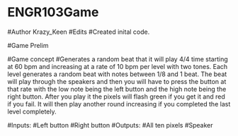 # ENGR103Game

#Author
  Krazy_Keen
#Edits
    #Created inital code.

#Game Prelim

#Game concept
#Generates a random beat that it will play 4/4 time starting at 60 bpm and increasing at a rate of 10 bpm per level with two tones. Each level generates a random beat with notes between 1/8 and 1 beat. The beat will play through the speakers and then you will have to press the button at that rate with the low note being the left button and the high note being the right button. After you play it the pixels will flash green if you get it and red if you fail. It will then play another round increasing if you completed the last level completely. 

#Inputs:
#Left button 
#Right button
#Outputs:
#All ten pixels
#Speaker


